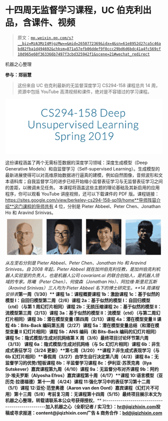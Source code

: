 # 十四周无监督学习课程，UC 伯克利出品，含课件、视频

> 原文：[`mp.weixin.qq.com/s?__biz=MzA3MzI4MjgzMw==&mid=2650772369&idx=4&sn=61e8952d27ca5c46abd82fba1d494692&chksm=871a57efb06ddef9f0ccc29bd6d6bdc41a4fc569cf10d965e60f363366b7497f3cbd325942f1&scene=21#wechat_redirect`](http://mp.weixin.qq.com/s?__biz=MzA3MzI4MjgzMw==&mid=2650772369&idx=4&sn=61e8952d27ca5c46abd82fba1d494692&chksm=871a57efb06ddef9f0ccc29bd6d6bdc41a4fc569cf10d965e60f363366b7497f3cbd325942f1&scene=21#wechat_redirect)

机器之心整理

**参与：郑丽慧**

> 这份来自 UC 伯克利最新的无监督深度学习 CS294-158 课程总共 14 周，资源中包括 YouTube 高清视频和课件，绝对是不容错过的学习课程。

![](img/d6772b418c64721d04a2f1e2d70f5a40.jpg)

这份课程涵盖了两个无需标签数据的深度学习领域：深度生成模型（Deep Generative Models）和自监督学习（Self-supervised Learning）。生成模型的最新进展使得可以对高维原始数据进行逼真的建模，例如自然图像，音频波形和文本语料库；自我监督学习的进步已经开始缩小监督表征学习与无监督表征学习之间的差距，以微调未见任务。
本课程将涵盖这些主题的理论基础及其新启用的应用程序，你可以观看 YouTube 讲座视频，还可以下载课件的 PDF 版。课程链接：https://sites.google.com/view/berkeley-cs294-158-sp19/home**导师阵容介绍**这门课程的导师共有 4 位，分别是 Pieter Abbeel、Peter Chen、Jonathan Ho 和 Aravind Srinivas。![](img/25beca2c1473d19b8ba23d33452e7159.jpg)*从左至右分别是 Pieter Abbeel、Peter Chen、Jonathan Ho 和 Aravind Srinivas。*自 2008 年起，Pieter Abbeel 就在加州伯克利任教，是加州伯克利机器人实验室的负责人，也是机器人公司 covariant.ai 的联合创始人，是机器人领域的专家。陈曦（Peter Chen）、何俊森（Jonathan Ho）、阿拉维·斯里尼瓦斯（Aravind Srinivas）三人均为 Pieter Abbeel 名下的博士研究生。**14 周课程安排表****第一周（1/30）**
课程 1a：课程概要课程 1b：激励课程 1c：基于似然的模型 I：自回归模型**第二周（2/6）**课程 2a：基于似然的模型 I：自回归模型（ctd）（与第 1 周幻灯片相同）课程 2b：无损压缩课程 2c：基于似然的模型 II：流模型**第三周（2/13）**课程 3a：基于似然的模型 II：流模型（ctd）（与第二周幻灯片相同）课程 3b：潜在模型变量 I**第四周（2/13）**课程 4a：潜在模型变量 II 课程 4b：Bits-Back 编码**第五周（2/27）**课程 5a：潜在模型变量总结（和潜在模型变量 II 幻灯片相同）课程 5b：ANS 编码（和 Bits-Back 编码的幻灯片相同）课程 5c：隐式模型/生成对抗网络**第 X 周（3/6）**最终项目讨论环节**第六周（3/13）**
课程 6a：隐式模型/生成对抗网络（与 5c 幻灯片相同）课程 6b：非生成式表征学习（3/24 更新）**第七周（3/20）**课程 7:非生成式表现学习（与 6b 幻灯片相同）**春假周（3/27）**由学生自行决定**第八周（4/3）**课程 8a：无监督学习的优势/短板课程 8b：半监督学习课程 8c：伊利亚·苏茨克弗（Ilya Sutskever）嘉宾课程**第九周（4/10）**课程 9a：无监督分布对齐课程 9b：阿约沙·埃夫罗斯（Alyosha Efros）嘉宾课程**第十周（4/17）**课程 10:语言模型（亚历克·拉德福德）**第十一周（4/24）**课程 11:强化学习中的表征学习**第十二周（5/1）**课程 12:亚伦·范登奥德（Aaron van den Oord）嘉宾课程（幻灯片不可用）**第十三周（5/8）**考前复习周：无课程**第十四周（5/15）**最终项目展示********本****文为机器之心整理，**转载请联系本公众号获得授权****。**
✄------------------------------------------------**加入机器之心（全职记者 / 实习生）：hr@jiqizhixin.com****投稿或寻求报道：**content**@jiqizhixin.com****广告 & 商务合作：bd@jiqizhixin.com**